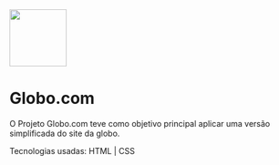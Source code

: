 <img src="https://github.com/contatoestevao883/contatoestevao883/assets/122030037/e7d74460-f39a-49b1-bc6a-0acca09f0cee)" width=100px>
<h1>Globo.com</h1>

O Projeto Globo.com teve como objetivo principal aplicar uma versão simplificada do site da globo. 

Tecnologias usadas: HTML | CSS
